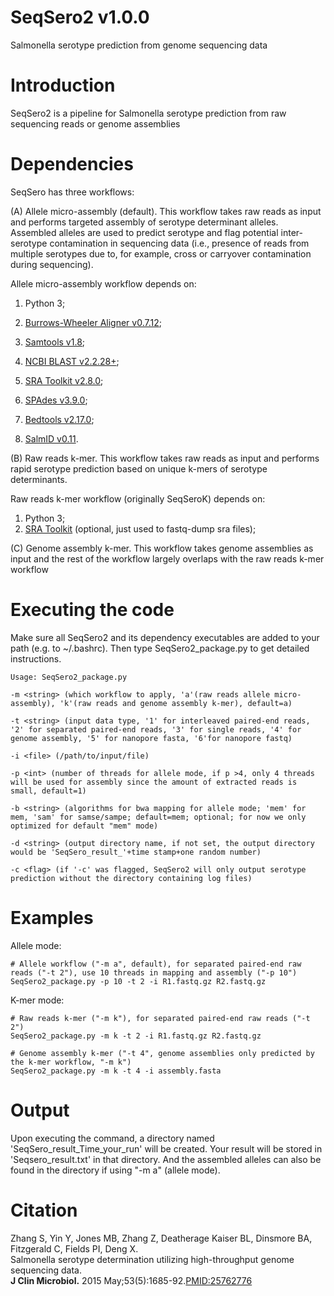 # SeqSero2 v1.0.0
Salmonella serotype prediction from genome sequencing data

# Introduction 
SeqSero2 is a pipeline for Salmonella serotype prediction from raw sequencing reads or genome assemblies

# Dependencies 
SeqSero has three workflows:

(A) Allele micro-assembly (default). This workflow takes raw reads as input and performs targeted assembly of serotype determinant alleles. Assembled alleles are used to predict serotype and flag potential inter-serotype contamination in sequencing data (i.e., presence of reads from multiple serotypes due to, for example, cross or carryover contamination during sequencing). 

Allele micro-assembly workflow depends on:

1. Python 3;

2. [Burrows-Wheeler Aligner v0.7.12](http://sourceforge.net/projects/bio-bwa/files/);

3. [Samtools v1.8](http://sourceforge.net/projects/samtools/files/samtools/);

4. [NCBI BLAST v2.2.28+](https://blast.ncbi.nlm.nih.gov/Blast.cgi?PAGE_TYPE=BlastDocs&DOC_TYPE=Download);

5. [SRA Toolkit v2.8.0](http://www.ncbi.nlm.nih.gov/Traces/sra/sra.cgi?cmd=show&f=software&m=software&s=software);

6. [SPAdes v3.9.0](http://bioinf.spbau.ru/spades);

7. [Bedtools v2.17.0](http://bedtools.readthedocs.io/en/latest/);

8. [SalmID v0.11](https://github.com/hcdenbakker/SalmID).


(B) Raw reads k-mer. This workflow takes raw reads as input and performs rapid serotype prediction based on unique k-mers of serotype determinants. 

Raw reads k-mer workflow (originally SeqSeroK) depends on:

1. Python 3;
2. [SRA Toolkit](http://www.ncbi.nlm.nih.gov/Traces/sra/sra.cgi?cmd=show&f=software&m=software&s=software) (optional, just used to fastq-dump sra files);


(C) Genome assembly k-mer. This workflow takes genome assemblies as input and the rest of the workflow largely overlaps with the raw reads k-mer workflow


# Executing the code 
Make sure all SeqSero2 and its dependency executables are added to your path (e.g. to ~/.bashrc). Then type SeqSero2_package.py to get detailed instructions.

    Usage: SeqSero2_package.py 

    -m <string> (which workflow to apply, 'a'(raw reads allele micro-assembly), 'k'(raw reads and genome assembly k-mer), default=a)

    -t <string> (input data type, '1' for interleaved paired-end reads, '2' for separated paired-end reads, '3' for single reads, '4' for genome assembly, '5' for nanopore fasta, '6'for nanopore fastq)

    -i <file> (/path/to/input/file)

    -p <int> (number of threads for allele mode, if p >4, only 4 threads will be used for assembly since the amount of extracted reads is small, default=1) 

    -b <string> (algorithms for bwa mapping for allele mode; 'mem' for mem, 'sam' for samse/sampe; default=mem; optional; for now we only optimized for default "mem" mode)
 
    -d <string> (output directory name, if not set, the output directory would be 'SeqSero_result_'+time stamp+one random number)
	
	-c <flag> (if '-c' was flagged, SeqSero2 will only output serotype prediction without the directory containing log files)
	

# Examples
Allele mode:

    # Allele workflow ("-m a", default), for separated paired-end raw reads ("-t 2"), use 10 threads in mapping and assembly ("-p 10")
    SeqSero2_package.py -p 10 -t 2 -i R1.fastq.gz R2.fastq.gz
	
K-mer mode:

    # Raw reads k-mer ("-m k"), for separated paired-end raw reads ("-t 2")
    SeqSero2_package.py -m k -t 2 -i R1.fastq.gz R2.fastq.gz

    # Genome assembly k-mer ("-t 4", genome assemblies only predicted by the k-mer workflow, "-m k")
    SeqSero2_package.py -m k -t 4 -i assembly.fasta
	
# Output 
Upon executing the command, a directory named 'SeqSero_result_Time_your_run' will be created. Your result will be stored in 'Seqsero_result.txt' in that directory. And the assembled alleles can also be found in the directory if using "-m a" (allele mode).


# Citation
Zhang S, Yin Y, Jones MB, Zhang Z, Deatherage Kaiser BL, Dinsmore BA, Fitzgerald C, Fields PI, Deng X.  
Salmonella serotype determination utilizing high-throughput genome sequencing data.  
**J Clin Microbiol.** 2015 May;53(5):1685-92.[PMID:25762776](http://jcm.asm.org/content/early/2015/03/05/JCM.00323-15)
